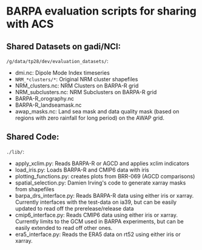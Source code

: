# BARPA evaluation scripts for sharing with ACS 


## Shared Datasets on gadi/NCI:
`/g/data/tp28/dev/evaluation_datasets/`:
  - dmi.nc: Dipole Mode Index timeseries
  - `NRM_*clusters/*`: Original NRM cluster shapefiles
  - NRM_clusters.nc: NRM Clusters on BARPA-R grid
  - NRM_subclusters.nc: NRM Subclusters on BARPA-R grid
  - BARPA-R_orography.nc
  - BARPA-R_landseamask.nc
  - awap_masks.nc: Land sea mask and data quality mask (based on regions with zero rainfall for long period) on the AWAP grid.


## Shared Code:
`./lib/`:
  - apply_xclim.py: Reads BARPA-R or AGCD and applies xclim indicators
  - load_iris.py: Loads BARPA-R and CMIP6 data with iris
  - plotting_functions.py: creates plots from BRR-069 (AGCD comparisons)
  - spatial_selection.py: Damien Irving's code to generate xarray masks from shapefiles
  - barpa_drs_interface.py: Reads BARPA-R data using either iris or xarray. Currently interfaces with the test-data on ia39, but can be easily updated to read off the prerelease/release data
  - cmip6_interface.py: Reads CMIP6 data using either iris or xarray. Currently limits to the GCM used in BARPA experiments, but can be easily extended to read off other ones.
  - era5_interface.py: Reads the ERA5 data on rt52 using either iris or xarray.
